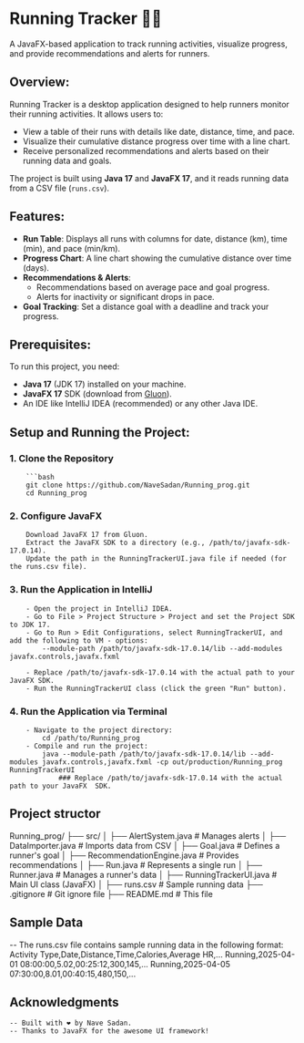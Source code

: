 # Running Tracker 🏃‍♂️

A JavaFX-based application to track running activities, visualize progress, and provide recommendations and alerts for runners.

## Overview:

Running Tracker is a desktop application designed to help runners monitor their running activities. It allows users to:
- View a table of their runs with details like date, distance, time, and pace.
- Visualize their cumulative distance progress over time with a line chart.
- Receive personalized recommendations and alerts based on their running data and goals.

The project is built using **Java 17** and **JavaFX 17**, and it reads running data from a CSV file (`runs.csv`).

## Features:

- **Run Table**: Displays all runs with columns for date, distance (km), time (min), and pace (min/km).
- **Progress Chart**: A line chart showing the cumulative distance over time (days).
- **Recommendations & Alerts**:
  - Recommendations based on average pace and goal progress.
  - Alerts for inactivity or significant drops in pace.
- **Goal Tracking**: Set a distance goal with a deadline and track your progress.


## Prerequisites:

To run this project, you need:
- **Java 17** (JDK 17) installed on your machine.
- **JavaFX 17** SDK (download from [Gluon](https://gluonhq.com/products/javafx/)).
- An IDE like IntelliJ IDEA (recommended) or any other Java IDE.

## Setup and Running the Project:

### 1. Clone the Repository
        ```bash
        git clone https://github.com/NaveSadan/Running_prog.git
        cd Running_prog

### 2. Configure JavaFX

        Download JavaFX 17 from Gluon.
        Extract the JavaFX SDK to a directory (e.g., /path/to/javafx-sdk-17.0.14).
        Update the path in the RunningTrackerUI.java file if needed (for the runs.csv file).

### 3. Run the Application in IntelliJ

        - Open the project in IntelliJ IDEA.
        - Go to File > Project Structure > Project and set the Project SDK to JDK 17.
        - Go to Run > Edit Configurations, select RunningTrackerUI, and add the following to VM - options:
            --module-path /path/to/javafx-sdk-17.0.14/lib --add-modules javafx.controls,javafx.fxml

        - Replace /path/to/javafx-sdk-17.0.14 with the actual path to your JavaFX SDK.
        - Run the RunningTrackerUI class (click the green "Run" button).

### 4. Run the Application via Terminal

        - Navigate to the project directory:
            cd /path/to/Running_prog
        - Compile and run the project:
            java --module-path /path/to/javafx-sdk-17.0.14/lib --add-modules javafx.controls,javafx.fxml -cp out/production/Running_prog RunningTrackerUI
                ### Replace /path/to/javafx-sdk-17.0.14 with the actual path to your JavaFX  SDK.

## Project structor
Running_prog/
├── src/
│   ├── AlertSystem.java       # Manages alerts
│   ├── DataImporter.java      # Imports data from CSV
│   ├── Goal.java              # Defines a runner's goal
│   ├── RecommendationEngine.java # Provides recommendations
│   ├── Run.java               # Represents a single run
│   ├── Runner.java            # Manages a runner's data
│   ├── RunningTrackerUI.java  # Main UI class (JavaFX)
│   ├── runs.csv               # Sample running data
├── .gitignore                 # Git ignore file
├── README.md                  # This file


## Sample Data

-- The runs.csv file contains sample running data in the following format:
    Activity Type,Date,Distance,Time,Calories,Average HR,...
    Running,2025-04-01 08:00:00,5.02,00:25:12,300,145,...
    Running,2025-04-05 07:30:00,8.01,00:40:15,480,150,...

## Acknowledgments

    -- Built with ❤️ by Nave Sadan.
    -- Thanks to JavaFX for the awesome UI framework!
